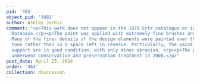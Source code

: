 ```yaml
---
pid: '465'
object_pid: '3482'
author: Ashley Jerbic
comment: "<p>This work does not appear in the 1979 Ertz catalogue or in the Honig
  Database.</p><p>The paint was applied with extremely fine brushes and tiny impasto.
  Many of the finer details of the design elements were painted over the underlying
  tone rather than in a space left in reserve. Particularly, the painting and its
  support are in good condition, with only minor abrasion. </p><p>The painting recently
  underwent conservation and preservation treatment in 2000.</p>"
post_date: April 25, 2014
order: '464'
collection: discussion
---
```


